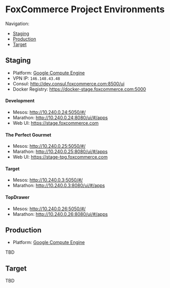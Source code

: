 # FoxCommerce Project Environments

Navigation:
* [Staging](#staging)
* [Production](#production)
* [Target](#target)

## Staging

* Platform: [Google Compute Engine](https://console.cloud.google.com/compute/instances?project=foxcomm-staging&authuser=1)
* VPN IP: `146.148.43.48`
* Consul: http://dev.consul.foxcommerce.com:8500/ui
* Docker Registry: https://docker-stage.foxcommerce.com:5000

#### Development

* Mesos: http://10.240.0.24:5050/#/
* Marathon: http://10.240.0.24:8080/ui/#/apps
* Web UI: https://stage.foxcommerce.com

#### The Perfect Gourmet

* Mesos: http://10.240.0.25:5050/#/
* Marathon: http://10.240.0.25:8080/ui/#/apps
* Web UI: https://stage-tpg.foxcommerce.com

#### Target

* Mesos: http://10.240.0.3:5050/#/
* Marathon: http://10.240.0.3:8080/ui/#/apps

#### TopDrawer

* Mesos: http://10.240.0.26:5050/#/
* Marathon: http://10.240.0.26:8080/ui/#/apps

## Production

* Platform: [Google Compute Engine](https://console.cloud.google.com/compute/instances?project=foxcommerce-production-shared&authuser=1)

TBD

## Target

TBD
